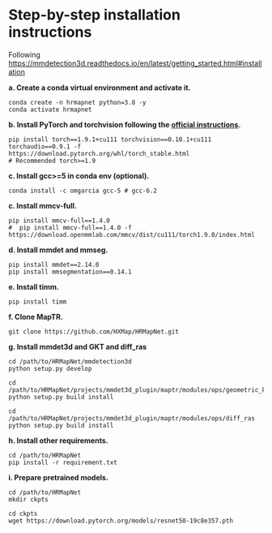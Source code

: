 # Step-by-step installation instructions

Following https://mmdetection3d.readthedocs.io/en/latest/getting_started.html#installation



**a. Create a conda virtual environment and activate it.**
```shell
conda create -n hrmapnet python=3.8 -y
conda activate hrmapnet
```

**b. Install PyTorch and torchvision following the [official instructions](https://pytorch.org/).**
```shell
pip install torch==1.9.1+cu111 torchvision==0.10.1+cu111 torchaudio==0.9.1 -f https://download.pytorch.org/whl/torch_stable.html
# Recommended torch>=1.9
```

**c. Install gcc>=5 in conda env (optional).**
```shell
conda install -c omgarcia gcc-5 # gcc-6.2
```

**c. Install mmcv-full.**
```shell
pip install mmcv-full==1.4.0
#  pip install mmcv-full==1.4.0 -f https://download.openmmlab.com/mmcv/dist/cu111/torch1.9.0/index.html
```

**d. Install mmdet and mmseg.**
```shell
pip install mmdet==2.14.0
pip install mmsegmentation==0.14.1
```

**e. Install timm.**
```shell
pip install timm
```


**f. Clone MapTR.**
```
git clone https://github.com/HXMap/HRMapNet.git
```

**g. Install mmdet3d and GKT and diff_ras**
```shell
cd /path/to/HRMapNet/mmdetection3d
python setup.py develop

cd /path/to/HRMapNet/projects/mmdet3d_plugin/maptr/modules/ops/geometric_kernel_attn
python setup.py build install

cd /path/to/HRMapNet/projects/mmdet3d_plugin/maptr/modules/ops/diff_ras
python setup.py build install

```

**h. Install other requirements.**
```shell
cd /path/to/HRMapNet
pip install -r requirement.txt
```

**i. Prepare pretrained models.**
```shell
cd /path/to/HRMapNet
mkdir ckpts

cd ckpts 
wget https://download.pytorch.org/models/resnet50-19c8e357.pth
```

